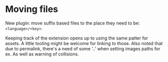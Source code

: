 Moving files
===

New plugin: move suffix based files to the place they need to be:
`<language>/<key>`.

Keeping track of the extension opens up to using the same patter for assets.
A little tooling might be welcome for linking to those. Also noted that due to permalink,
there's a need of some '..' when setting images paths for ex. As well as warning of collisions.
